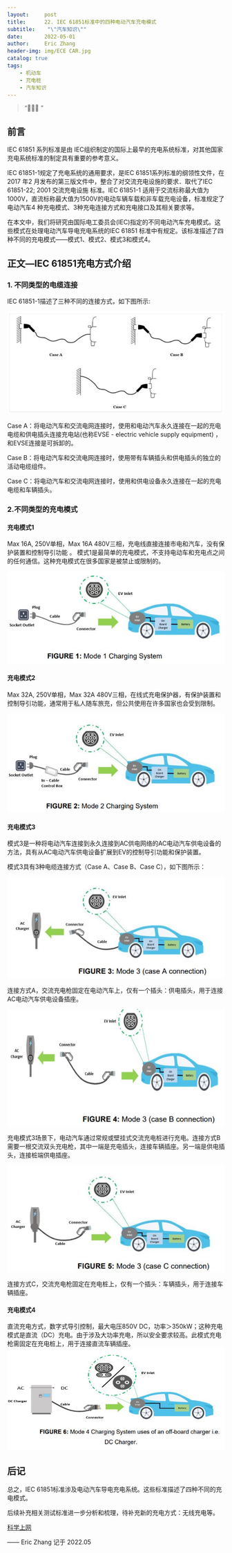 ```yaml
---
layout:     post
title:      22. IEC 61851标准中的四种电动汽车充电模式
subtitle:    "\"汽车知识\""
date:       2022-05-01
author:     Eric Zhang
header-img: img/ECE CAR.jpg
catalog: true
tags:
    - 机动车
    - 充电桩
    - 汽车知识
---
```


> “🙉🙉🙉 ”


## 前言
IEC 61851 系列标准是由 IEC组织制定的国际上最早的充电系统标准，对其他国家充电系统标准的制定具有重要的参考意义。

IEC 61851-1规定了充电系统的通用要求，是IEC 61851系列标准的纲领性文件，在 2017 年2 月发布的第三版文件中，整合了对交流充电设施的要求．取代了IEC 61851-22; 2001 交流充电设施
标准。IEC 61851-1 适用于交流标称最大值为1000V，直流标称最大值为1500V的电动车辆车载和非车载充电设备，标准规定了电动汽车4 种充电模式、3种充电连接方式和充电接口及其相关要求等。

在本文中，我们将研究由国际电工委员会(IEC)指定的不同电动汽车充电模式。这些模式在处理电动汽车导电充电系统的IEC 61851
标准中有规定。该标准描述了四种不同的充电模式——模式1、模式2、模式3和模式4。

## 正文—IEC 61851充电方式介绍
### 1. 不同类型的电缆连接
IEC 61851-1描述了三种不同的连接方式，如下图所示:

![](/img/EVES-1.JPG)

Case A：将电动汽车和交流电网连接时，使用和电动汽车永久连接在一起的充电电缆和供电插头连接充电站(也称EVSE - electric vehicle supply equipment) ，和EVSE连接是可拆卸的。

Case B：将电动汽车和交流电网连接时，使用带有车辆插头和供电插头的独立的活动电缆组件。

Case C：将电动汽车和交流电网连接时，使用和供电设备永久连接在一起的充电电缆和车辆插头。

### 2.不同类型的充电模式
#### 充电模式1

Max 16A, 250V单相，Max 16A 480V三相，充电线直接连接市电和汽车，没有保护装置和控制导引功能 。
模式1是最简单的充电模式，不支持电动车和充电点之间的任何通信。这种充电模式在很多国家是被禁止或限制的。

![](/img/EVES-2.JPG)

#### 充电模式2
Max 32A, 250V单相，Max 32A 480V三相，在线式充电保护器，有保护装置和控制导引功能，通常用于私人随车旅充，但公共使用在许多国家也会受到限制。

![](/img/EVES-3.JPG)

#### 充电模式3
模式3是一种将电动汽车连接到永久连接到AC供电网络的AC电动汽车供电设备的方法，具有从AC电动汽车供电设备扩展到EV的控制导引功能和保护装置。

模式3具有3种电缆连接方式（Case A、Case B、Case C），如下图所示：

![](/img/EVES-4-1.JPG)

连接方式A，交流充电枪固定在电动汽车上，仅有一个插头：供电插头，用于连接AC电动汽车供电设备插座。

![](/img/EVES-4-2.JPG)

充电模式3场景下，电动汽车通过常规或壁挂式交流充电桩进行充电。连接方式B需要一根交流双头充电枪，其中一端是充电插头，连接车辆插座。另一端是供电插头，连接桩端供电插座。

![](/img/EVES-4-3.JPG)

连接方式C，交流充电枪固定在充电桩上，仅有一个插头：车辆插头，用于连接车辆插座。


#### 充电模式4
直流充电方式，数字式导引控制，最大电压850V DC，功率＞350kW；这种充电模式是直流（DC）充电。由于涉及大功率充电，所以安全要求较高。此模式充电枪需固定在充电桩上，用于连接直流车辆插座。
![](/img/EVES-5.JPG)


## 后记
总之，IEC 61851标准涉及电动汽车导电充电系统。这些标准描述了四种不同的充电模式。

后续补充相关测试标准进一步分析和梳理，待补充新的充电方式：无线充电等。

[科学上网](https://justmysocks.net/members/aff.php?aff=10848) 

—— Eric Zhang 记于 2022.05


